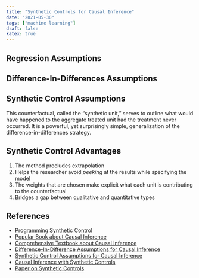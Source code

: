```yaml
---
title: "Synthetic Controls for Causal Inference"
date: "2021-05-30"
tags: ["machine learning"]
draft: false
katex: true
---
```


## Regression Assumptions

## Difference-In-Differences Assumptions

## Synthetic Control Assumptions
This counterfactual, called the “synthetic unit,” serves to outline what would have happened to the aggregate treated unit had the treatment never occurred. It is a powerful, yet surprisingly simple, generalization of the difference-in-differences strategy.

## Synthetic Control Advantages
1. The method precludes extrapolation
2. Helps the researcher avoid *peeking* at the results while specifying the model
3. The weights that are chosen make explicit what each unit is contributing to the counterfactual
4. Bridges a gap between qualitative and quantitative types

## References
- [Programming Synthetic Control](https://matheusfacure.github.io/python-causality-handbook/15-Synthetic-Control.html)
- [Popular Book about Causal Inference](https://mixtape.scunning.com/)
- [Comprehensive Textbook about Causal Inference](https://cdn1.sph.harvard.edu/wp-content/uploads/sites/1268/2021/03/ciwhatif_hernanrobins_30mar21.pdf)
- [Difference-In-Difference Assumptions for Causal Inference](https://mixtape.scunning.com/difference-in-differences.html)
- [Synthetic Control Assumptions for Causal Inference](https://mixtape.scunning.com/synthetic-control.html)
- [Causal Inference with Synthetic Controls](https://towardsdatascience.com/causal-inference-using-synthetic-control-the-ultimate-guide-a622ad5cf827)
- [Paper on Synthetic Controls](https://www.nber.org/papers/w22791)